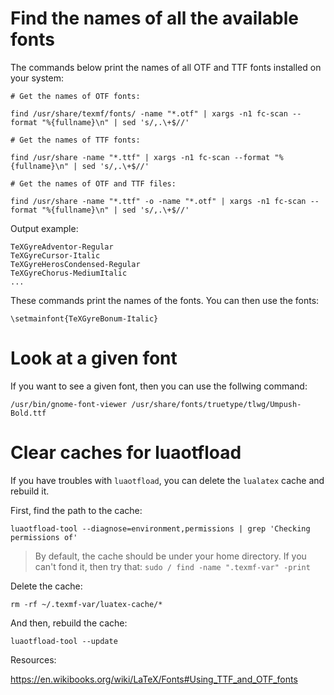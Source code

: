 
# Find the names of all the available fonts

The commands below print the names of all OTF and TTF fonts installed on your system:

	# Get the names of OTF fonts:
	
	find /usr/share/texmf/fonts/ -name "*.otf" | xargs -n1 fc-scan --format "%{fullname}\n" | sed 's/,.\+$//'
	
	# Get the names of TTF fonts:
	
	find /usr/share -name "*.ttf" | xargs -n1 fc-scan --format "%{fullname}\n" | sed 's/,.\+$//'
	
	# Get the names of OTF and TTF files:
	
	find /usr/share -name "*.ttf" -o -name "*.otf" | xargs -n1 fc-scan --format "%{fullname}\n" | sed 's/,.\+$//'

Output example:

	TeXGyreAdventor-Regular
	TeXGyreCursor-Italic
	TeXGyreHerosCondensed-Regular
	TeXGyreChorus-MediumItalic
	...

These commands print the names of the fonts. You can then use the fonts:

	\setmainfont{TeXGyreBonum-Italic}

# Look at a given font

If you want to see a given font, then you can use the follwing command:

	/usr/bin/gnome-font-viewer /usr/share/fonts/truetype/tlwg/Umpush-Bold.ttf

# Clear caches for luaotfload

If you have troubles with `luaotfload`, you can delete the `lualatex` cache and rebuild it.

First, find the path to the cache:

	luaotfload-tool --diagnose=environment,permissions | grep 'Checking permissions of'

> By default, the cache should be under your home directory. If you can't fond it, then try that: `sudo / find -name ".texmf-var" -print` 

Delete the cache:

	rm -rf ~/.texmf-var/luatex-cache/*

And then, rebuild the cache:

	luaotfload-tool --update

Resources:

https://en.wikibooks.org/wiki/LaTeX/Fonts#Using_TTF_and_OTF_fonts





